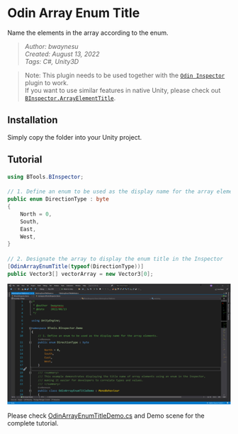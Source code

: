 # Odin Array Enum Title

Name the elements in the array according to the enum.

> _Author: bwaynesu_  
> _Created: August 13, 2022_  
> _Tags: C#, Unity3D_

> Note: This plugin needs to be used together with the [`Odin Inspector`](https://assetstore.unity.com/packages/tools/utilities/odin-inspector-and-serializer-89041) plugin to work.  
> If you want to use similar features in native Unity, please check out [`BInspector.ArrayElementTitle`](https://github.com/snoopyuj/BInspector#array-element-title).

## Installation

Simply copy the folder into your Unity project.

## Tutorial

```csharp
using BTools.BInspector;

// 1. Define an enum to be used as the display name for the array elements.
public enum DirectionType : byte
{
    North = 0,
    South,
    East,
    West,
}

// 2. Designate the array to display the enum title in the Inspector
[OdinArrayEnumTitle(typeof(DirectionType))]
public Vector3[] vectorArray = new Vector3[0];
```

![Demo](./BTools/BInspector/Demo/demo.gif)

Please check [OdinArrayEnumTitleDemo.cs](./BTools/BInspector/Demo/OdinArrayEnumTitleDemo.cs) and Demo scene for the complete tutorial.
